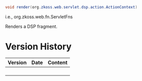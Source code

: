 ``` java
void render(org.zkoss.web.servlet.dsp.action.ActionContext)
```

  
i.e.,
<javadoc method="render(org.zkoss.web.servlet.dsp.action.ActionContext)">org.zkoss.web.fn.ServletFns</javadoc>

Renders a DSP fragment.

# Version History

| Version | Date | Content |
|---------|------|---------|
|         |      |         |

